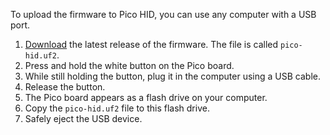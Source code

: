 To upload the firmware to Pico HID, you can use any computer with a USB port.

1. [Download](https://github.com/pikvm/kvmd/releases) the latest release of the firmware. The file is called `pico-hid.uf2`.
2. Press and hold the white button on the Pico board.
3. While still holding the button, plug it in the computer using a USB cable.
4. Release the button.
5. The Pico board appears as a flash drive on your computer.
6. Copy the `pico-hid.uf2` file to this flash drive.
7. Safely eject the USB device.
